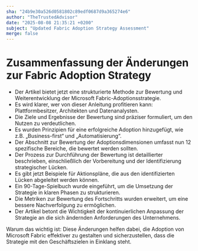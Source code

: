 ```yaml
---
sha: "24b9e30a526d0581802c89edf0687d9a365274e6"
author: "TheTrustedAdvisor"
date: "2025-08-08 21:35:21 +0200"
subject: "Updated Fabric Adoption Strategy Assessment"
merge: false
---
```


# Zusammenfassung der Änderungen zur Fabric Adoption Strategy

- Der Artikel bietet jetzt eine strukturierte Methode zur Bewertung und Weiterentwicklung der Microsoft Fabric-Adoptionsstrategie.
- Es wird klarer, wer von dieser Anleitung profitieren kann: Plattformbesitzer, Architekten und Datenanalysten.
- Die Ziele und Ergebnisse der Bewertung sind präziser formuliert, um den Nutzen zu verdeutlichen.
- Es wurden Prinzipien für eine erfolgreiche Adoption hinzugefügt, wie z.B. „Business-first“ und „Automatisierung“.
- Der Abschnitt zur Bewertung der Adoptionsdimensionen umfasst nun 12 spezifische Bereiche, die bewertet werden sollten.
- Der Prozess zur Durchführung der Bewertung ist detaillierter beschrieben, einschließlich der Vorbereitung und der Identifizierung strategischer Lücken.
- Es gibt jetzt Beispiele für Aktionspläne, die aus den identifizierten Lücken abgeleitet werden können.
- Ein 90-Tage-Spielbuch wurde eingeführt, um die Umsetzung der Strategie in klaren Phasen zu strukturieren.
- Die Metriken zur Bewertung des Fortschritts wurden erweitert, um eine bessere Nachverfolgung zu ermöglichen.
- Der Artikel betont die Wichtigkeit der kontinuierlichen Anpassung der Strategie an die sich ändernden Anforderungen des Unternehmens.

Warum das wichtig ist: Diese Änderungen helfen dabei, die Adoption von Microsoft Fabric effektiver zu gestalten und sicherzustellen, dass die Strategie mit den Geschäftszielen in Einklang steht.


